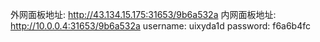 外网面板地址: http://43.134.15.175:31653/9b6a532a
内网面板地址: http://10.0.0.4:31653/9b6a532a
username: uixyda1d
password: f6a6b4fc
